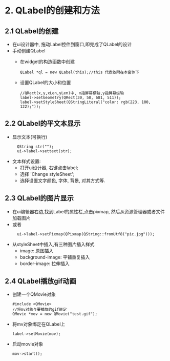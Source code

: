 # 2. QLabel的创建和方法

## 2.1 QLabel的创建
- 在ui设计器中, 拖动Label控件到窗口,即完成了QLabel的设计
- 手动创建QLabel
  - 在widget的构造函数中创建
    ```
    QLabel *ql = new QLabel(this);//this 代表依附在本窗体下
    ```
  - 设置QLabel的大小和位置

    ```
    //QRect(x,y,xLen,yLen)中, x指屏幕横轴,y指屏幕纵轴
    label->setGeometry(QRect(30, 50, 681, 511));
    label->setStyleSheet(QStringLiteral("color: rgb(223, 100, 122);"));
    ```

## 2.2 QLabel的平文本显示
- 显示文本(可换行)
  ```
    QString str("");
    ui->label->settext(str);
  ```
- 文本样式设置: 
  - 打开ui设计器, 右键点击label;
  - 选择 'Change styleSheet';
  - 选择设置文字颜色, 字体, 背景, 对其方式等.

## 2.3 QLabel的图片显示 
- 在ui编辑器右边,找到Label的属性栏,点击pixmap, 然后从资源管理器或者文件加载图片
- 或者
  ```
    ui->label->setPixmap(QPixmap(QString::fromUtf8("pic.jpg")));
  ```
- 从styleSheet中插入,有三种图片插入样式
  - image: 原图插入
  - background-image: 平铺重复插入
  - border-image: 拉伸插入

## 2.4 QLabel播放gif动画
- 创建一个QMovie对象
  ```
  #include <QMovie>
  //将mv对象与要播放的gif绑定
  QMovie *mov = new QMovie("test.gif"); 
  ```
- 将mv对象绑定在QLabel上
  ```
  label->setMovie(mov);
  ```
- 启动movie对象
  ```
  mov->start();
  ```